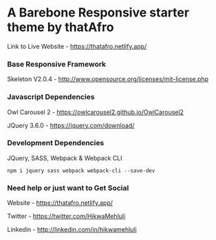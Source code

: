 # A Barebone Responsive starter theme by thatAfro
Link to Live Website - https://thatafro.netlify.app/

### Base Responsive Framework
Skeleton V2.0.4 - http://www.opensource.org/licenses/mit-license.php

### Javascript Dependencies
Owl Carousel 2 - https://owlcarousel2.github.io/OwlCarousel2

JQuery 3.6.0 - https://jquery.com/download/

### Development Dependencies
JQuery, SASS, Webpack & Webpack CLI
```
npm i jquery sass webpack webpack-cli --save-dev
```

### Need help or just want to Get Social
Website - https://thatafro.netlify.app/

Twitter - https://twitter.com/HikwaMehluli

Linkedin - http://linkedin.com/in/hikwamehluli
